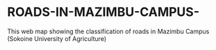 # ROADS-IN-MAZIMBU-CAMPUS-
This web map showing the classification of roads in Mazimbu Campus (Sokoine University of Agriculture) 
